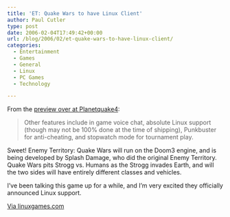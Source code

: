 ```yaml
---
title: 'ET: Quake Wars to have Linux Client'
author: Paul Cutler
type: post
date: 2006-02-04T17:49:42+00:00
url: /blog/2006/02/et-quake-wars-to-have-linux-client/
categories:
  - Entertainment
  - Games
  - General
  - Linux
  - PC Games
  - Technology

---
```

From the [preview over at Planetquake4][1]:

> Other features include in game voice chat, absolute Linux support (though may not be 100% done at the time of shipping), Punkbuster for anti-cheating, and stopwatch mode for tournament play.

Sweet! Enemy Territory: Quake Wars will run on the Doom3 engine, and is being developed by Splash Damage, who did the original Enemy Territory. Quake Wars pits Strogg vs. Humans as the Strogg invades Earth, and will the two sides will have entirely different classes and vehicles.

I&#8217;ve been talking this game up for a while, and I&#8217;m very excited they officially announced Linux support.

[Via linuxgames.com][2]

 [1]: http://www.planetquake4.net/modules.php?op=modload&name=Features&file=quake_wars_preview
 [2]: http://www.linuxgames.com/